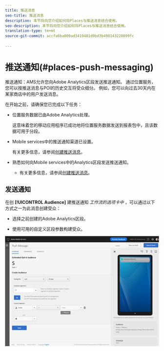 ```yaml
---
title: 推送消息
seo-title: 推送消息
description: 本节将向您介绍如何将Places与推送消息结合使用。
seo-description: 本节将向您介绍如何将Places与推送消息结合使用。
translation-type: tm+mt
source-git-commit: accfa6ba009ad3419481d9bd3b498143228099fc

---
```



# 推送通知(#places-push-messaging)

推送通知：AMS允许您向Adobe Analytics区段发送推送通知。 通过位置服务，您可以按推送消息与POI的历史交互将受众细分。 例如，您可以向过去30天内在某家商店中的用户发送消息。

在开始之前，请确保您已完成以下任务：

* 位置服务数据已由Adobe Analytics处理。

   这意味着您的移动应用程序已成功地将位置服务数据发送到报表包中，且该数据可用于分段。

* Mobile services中的推送通知渠道已设置。

   有关更多信息，请参阅[创建推送消息](https://docs.adobe.com/content/help/en/mobile-services/using/manage-app-settings-ug/configuring-app/prerequisites-push-messaging.html)。

* 熟悉如何向Mobile services中的Analytics区段发送推送通知。

   * 有关更多信息，请参阅[创建推送消息](https://docs.adobe.com/content/help/en/mobile-services/using/messaging-ug/push-messages/t-create-push-message.html)。

## 发送通知

在创 **[!UICONTROL Audience]** 建推送通知 *工作流的选项卡中* ，可以通过以下方式之一为此消息创建受众：

* 选择之前创建的Adobe Analytics区段。

* 使用可用的自定义区段参数构建受众。

![设置推送消息](/help/assets/push-set-up.png)

